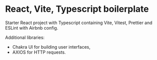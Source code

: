# React, Vite, Typescript boilerplate

Starter React project with Typescript containing Vite, Vitest, Prettier and ESLint with Airbnb config.

Additional libraries: 
- Chakra UI for building user interfaces,
- AXIOS for HTTP requests.
